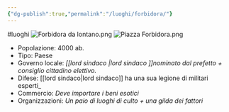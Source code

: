 ```yaml
---
{"dg-publish":true,"permalink":"/luoghi/forbidora/"}
---
```


#luoghi 
![Forbidora da lontano.png](/img/user/Images/Forbidora%20da%20lontano.png)
![Piazza Forbidora.png](/img/user/Images/Piazza%20Forbidora.png)
- Popolazione: 4000 ab.
- Tipo: Paese
- Governo locale: _[[lord sindaco \|lord sindaco ]]nominato dal prefetto + consiglio cittadino elettivo._
- Difese: [[lord sindaco\|lord sindaco]] ha una sua legione di militari esperti_
- Commercio: _Deve importare i beni esotici_
- Organizzazioni: _Un paio di luoghi di culto + una gilda dei fattori_
